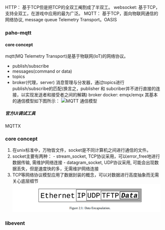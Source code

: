 
HTTP： 基于TCP但是把TCP的全双工阉割成了半双工。
websocket: 基于TCP，支持全双工，在游戏中应用的最为广泛。
MQTT： 基于TCP，面向物联网通信的网络协议, message queue Telemetry Transport。OASIS
### paho-mqtt
#### core concept 
mqtt(MQ Telemetry Transport)是基于物联网(loT)的网络协议。
- publish/subscribe
- messages(command or data)
- topics
- broker(代理，server)
	消息管理与分发器，通过topics进行publish/subscribe的匹配(换言之，publisher 和 subcriber并不进行直接的连接，以实现发送者和接受者之间的解耦)
	broker docker: emqx/emqx
其基本的通信模型如下图所示：
![MQTT 通信模型](../../Resourse/mqtt_concept.png)
##### 官方UI调试工具
MQTTX
### core concept
1. 在unix标准中，万物皆文件，socket是不同计算机之间进行通信的文件。
2. socket主要有两种：
		- stream_socket, TCP协议采用，可以error_free地进行数据传输, 需维护网络连接
		- datagram_socket, UDP协议采用, 可能会出现数据丢失，但是速度快的多，无需维护网络连接
 3. TCP等网络协议模型应用了数据封装的概念，可以对数据进行高度抽象而无需关心底层细节
 ![Data Encapsulation](../Resourse/data_capsulation.png)

### libevent
